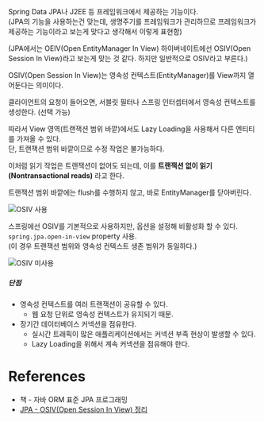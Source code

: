 Spring Data JPA나 J2EE 등 프레임워크에서 제공하는 기능이다.     
(JPA의 기능을 사용하는건 맞는데, 생명주기를 프레임워크가 관리하므로 프레임워크가 제공하는 기능이라고 보는게 맞다고 생각해서 이렇게 표현함)

(JPA에서는 OEIV(Open EntityManager In View) 하이버네이트에선 OSIV(Open Session In View)라고 보는게 맞는 것 같다. 하지만 일반적으로 OSIV라고 부른다.)

OSIV(Open Session In View)는 영속성 컨텍스트(EntityManager)를 View까지 열어둔다는 의미이다.

클라이언트의 요청이 들어오면, 서블릿 필터나 스프링 인터셉터에서 영속성 컨텍스트를 생성한다. (선택 가능)

따라서 View 영역(트랜잭션 범위 바깥)에서도 Lazy Loading을 사용해서 다른 엔티티를 가져올 수 있다.    
단, 트랜잭션 범위 바깥이므로 수정 작업은 불가능하다.

이처럼 읽기 작업은 트랜잭션이 없어도 되는데, 이를 **트랜잭션 없이 읽기(Nontransactional reads)** 라고 한다.

트랜잭션 범위 바깥에는 flush를 수행하지 않고, 바로 EntityManager를 닫아버린다.

![OSIV 사용](https://img1.daumcdn.net/thumb/R1280x0/?scode=mtistory2&fname=https%3A%2F%2Fblog.kakaocdn.net%2Fdn%2Fbd835C%2FbtqTPzbjhqa%2FAPhn7gWwr4pRhzCL79N4q1%2Fimg.png)

스프링에선 OSIV를 기본적으로 사용하지만, 옵션을 설정해 비활성화 할 수 있다. `spring.jpa.open-in-view` property 사용.      
(이 경우 트랜잭션 범위와 영속성 컨텍스트 생존 범위가 동일하다.)

![OSIV 미사용](https://img1.daumcdn.net/thumb/R1280x0/?scode=mtistory2&fname=https%3A%2F%2Fblog.kakaocdn.net%2Fdn%2FemsRZ9%2FbtqTLyKOQQ7%2F5cKM4Ma00A7LYKwhde77Zk%2Fimg.png)
##### 단점
- 영속성 컨텍스트를 여러 트랜잭션이 공유할 수 있다.
	- 웹 요청 단위로 영속성 컨텍스트가 유지되기 때문.
- 장기간 데이터베이스 커넥션을 점유한다.
	- 실시간 트래픽이 많은 애플리케이션에서는 커넥션 부족 현상이 발생할 수 있다.
	- Lazy Loading을 위해서 계속 커넥션을 점유해야 한다.

# References
- 책  - 자바 ORM 표준 JPA 프로그래밍
- [JPA - OSIV(Open Session In View) 정리](https://ykh6242.tistory.com/entry/JPA-OSIVOpen-Session-In-View%EC%99%80-%EC%84%B1%EB%8A%A5-%EC%B5%9C%EC%A0%81%ED%99%94)
